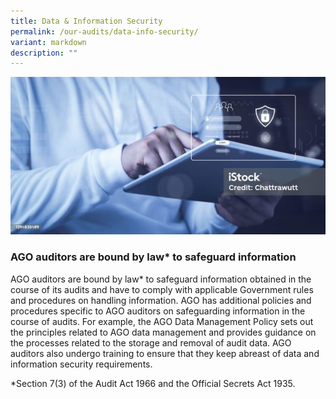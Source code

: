 ```yaml
---
title: Data & Information Security
permalink: /our-audits/data-info-security/
variant: markdown
description: ""
---
```

![Data_Security_2](/images/istockphoto_1394835489_1024x1024_400H.jpg)

### AGO auditors are bound by law* to safeguard information

AGO auditors are bound by law* to safeguard information obtained in the course of its audits and have to comply with applicable Government rules and procedures on handling information. AGO has additional policies and procedures specific to AGO auditors on safeguarding information in the course of audits. For example, the AGO Data Management Policy sets out the principles related to AGO data management and provides guidance on the processes related to the storage and removal of audit data. AGO auditors also undergo training to ensure that they keep abreast of data and information security requirements.

*Section 7(3) of the Audit Act 1966 and the Official Secrets Act 1935.